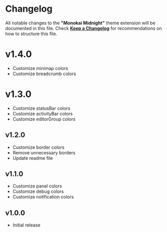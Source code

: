 # Changelog

All notable changes to the **"Monokai Midnight"** theme extension will be documented in this file.
Check [**Keep a Changelog**](https://keepachangelog.com/) for recommendations on how to structure this file.

# v1.4.0

- Customize minimap colors
- Customize breadcrumb colors

# v1.3.0

- Customize statusBar colors
- Customize activityBar colors
- Customize editorGroup colors

## v1.2.0

- Customize border colors
- Remove unnecessary borders
- Update readme file

## v1.1.0

- Customize panel colors
- Customize debug colors
- Customize notification colors

## v1.0.0

- Initial release
